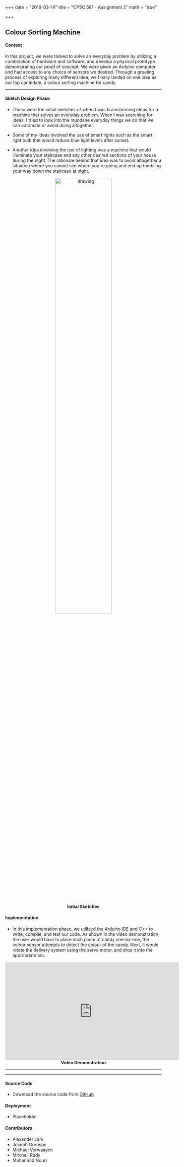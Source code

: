 +++
date = "2019-03-14"
title = "CPSC 581 - Assignment 2"
math = "true"

+++

## Colour Sorting Machine

#### Context

In this project, we were tasked to solve an everyday problem by utilizing a combination of hardware and software, and develop a physical prototype demonstrating our proof of concept. We were given an Arduino computer and had access to any choice of sensors we desired. Through a grueling process of exploring many different idea, we finally landed on one idea as our top candidate, a colour sorting machine for candy.

<hr>

#### Sketch Design Phase

- These were the initial sketches of when I was brainstorming ideas for a machine that solves an everyday problem. When I was searching for ideas, I tried to look into the mundane everyday things we do that we can automate or avoid doing altogether.

- Some of my ideas involved the use of smart lights such as the smart light bulb that would reduce blue light levels after sunset.

- Another idea involving the use of lighting was a machine that would illuminate your staircase and any other desired sections of your house during the night. The rationale behind that idea was to avoid altogether a situation where you cannot see where you're going and end up tumbling your way down the staircase at night.

<center><img src="https://i.imgur.com/7RyuRk3.jpg" alt="drawing" align="middle" width="60%"/></center>
<center><b>Initial Sketches</b></center>

#### Implementation

- In this implementation phase, we utilized the Arduino IDE and C++ to write, compile, and test our code. As shown in the video demonstration, the user would have to place each piece of candy one-by-one, the colour sensor attempts to detect the colour of the candy. Next, it would rotate the delivery system using the servo motor, and drop it into the appropriate bin.

<center>
    <iframe width="560" height="315" src="https://www.youtube.com/embed/xMwIyFzVys0" frameborder="0" allow="accelerometer; autoplay; encrypted-media; gyroscope; picture-in-picture" allowfullscreen></iframe>
</center>

<center><b>Video Demonstration</b></center>



<hr>
<hr>

#### Source Code

- Download the source code from [GitHub](https://github.com/muhannadnouri/CPSC_581-Assgn2)

#### Deployment

- Placeholder


#### Contributors

- Alexander Lam
- Joseph Gorospe
- Michael Verwaayen
- Mitchell Rudy
- Muhannad Nouri